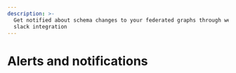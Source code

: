 ```yaml
---
description: >-
  Get notified about schema changes to your federated graphs through webhooks or
  slack integration
---
```


# Alerts and notifications

